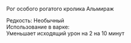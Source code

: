 Рог особого рогатого кролика Альмираж<br>

Редкость: Необычный<br>
Использование в варке: <br>
Уменьшает исходящий урон на 2 на 10 минут<br>